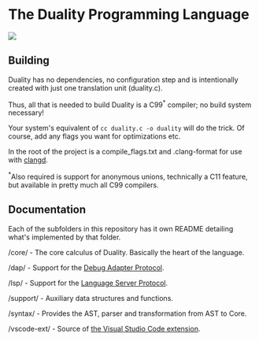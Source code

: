 # The Duality Programming Language

[![](https://github.com/tpuschel/duality/workflows/CI/badge.svg)](https://github.com/tpuschel/duality/actions?workflow=CI)

## Building

Duality has no dependencies, no configuration step and is intentionally created with just one
translation unit (duality.c).

Thus, all that is needed to build Duality is a C99<sup>*</sup> compiler; no build system necessary!

Your system's equivalent of ```cc duality.c -o duality``` will do the trick. Of course, add any
flags you want for optimizations etc.

In the root of the project is a compile_flags.txt and .clang-format for use with [clangd](https://clangd.llvm.org/installation.html).

<sup>*</sup>Also required is support for anonymous unions, technically a C11 feature, but
available in pretty much all C99 compilers.

## Documentation

Each of the subfolders in this repository has it own README detailing what's implemented by that folder.

/core/ - The core calculus of Duality. Basically the heart of the language.

/dap/ - Support for the [Debug Adapter Protocol](https://microsoft.github.io/debug-adapter-protocol/).

/lsp/ - Support for the [Language Server Protocol](https://microsoft.github.io/language-server-protocol/).

/support/ - Auxiliary data structures and functions.

/syntax/ - Provides the AST, parser and transformation from AST to Core.

/vscode-ext/ - Source of [the Visual Studio Code extension](https://marketplace.visualstudio.com/items?itemName=puschel.duality).
